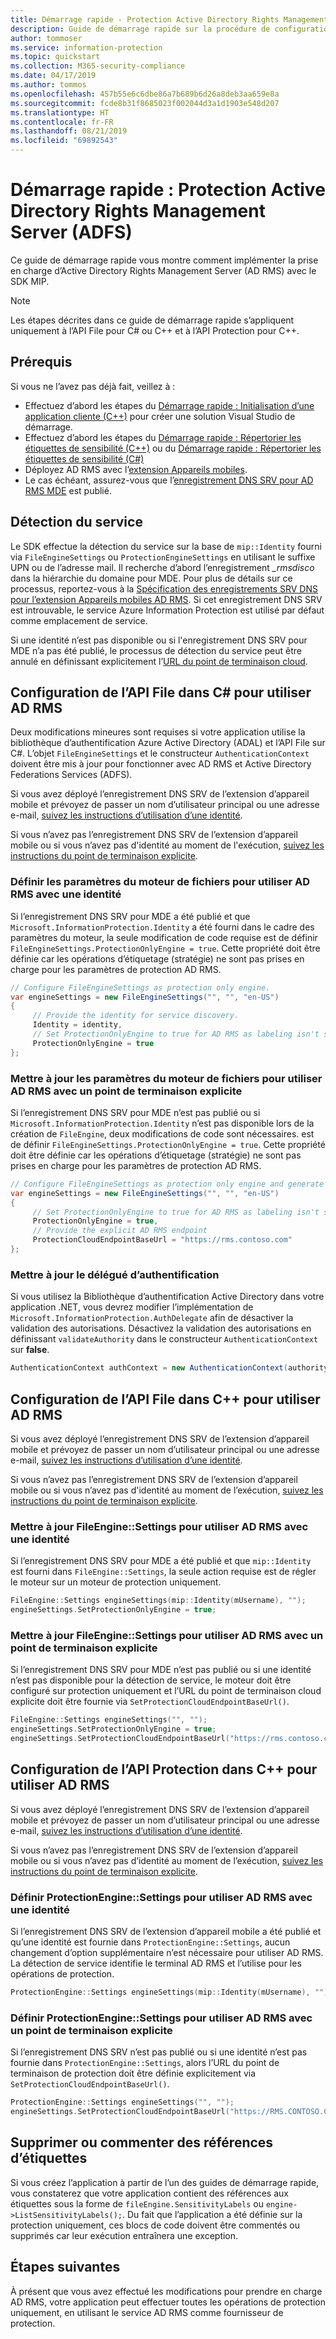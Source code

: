 ```yaml
---
title: Démarrage rapide - Protection Active Directory Rights Management Server
description: Guide de démarrage rapide sur la procédure de configuration d’Active Directory Rights Management Server (AD RMS)
author: tommoser
ms.service: information-protection
ms.topic: quickstart
ms.collection: M365-security-compliance
ms.date: 04/17/2019
ms.author: tommos
ms.openlocfilehash: 457b55e6c6dbe86a7b689b6d26a8deb3aa659e8a
ms.sourcegitcommit: fcde8b31f8685023f002044d3a1d1903e548d207
ms.translationtype: HT
ms.contentlocale: fr-FR
ms.lasthandoff: 08/21/2019
ms.locfileid: "69892543"
---
```

# <a name="quickstart-active-directory-rights-management-server-adfs-protection"></a>Démarrage rapide : Protection Active Directory Rights Management Server (ADFS)

Ce guide de démarrage rapide vous montre comment implémenter la prise en charge d’Active Directory Rights Management Server (AD RMS) avec le SDK MIP.

> [!NOTE]
> Les étapes décrites dans ce guide de démarrage rapide s’appliquent uniquement à l’API File pour C# ou C++ et à l’API Protection pour C++.

## <a name="prerequisites"></a>Prérequis

Si vous ne l’avez pas déjà fait, veillez à :

- Effectuez d’abord les étapes du [Démarrage rapide : Initialisation d’une application cliente (C++)](quick-app-initialization-cpp.md) pour créer une solution Visual Studio de démarrage.
- Effectuez d’abord les étapes du [Démarrage rapide : Répertorier les étiquettes de sensibilité (C++)](quick-file-list-labels-cpp.md) ou du [Démarrage rapide : Répertorier les étiquettes de sensibilité (C#)](quick-file-list-labels-csharp.md)
- Déployez AD RMS avec l’[extension Appareils mobiles](https://docs.microsoft.com/previous-versions/windows/it-pro/windows-server-2012-R2-and-2012/dn673574(v=ws.11)).
- Le cas échéant, assurez-vous que l’[enregistrement DNS SRV pour AD RMS MDE](https://docs.microsoft.com/previous-versions/windows/it-pro/windows-server-2012-r2-and-2012/dn673574(v%3dws.11)#specifying-the-dns-srv-records-for-the-ad-rms-mobile-device-extension) est publié.

## <a name="service-discovery"></a>Détection du service

Le SDK effectue la détection du service sur la base de `mip::Identity` fourni via `FileEngineSettings` ou `ProtectionEngineSettings` en utilisant le suffixe UPN ou de l’adresse mail. Il recherche d’abord l’enregistrement *_rmsdisco* dans la hiérarchie du domaine pour MDE. Pour plus de détails sur ce processus, reportez-vous à la [Spécification des enregistrements SRV DNS pour l’extension Appareils mobiles AD RMS](https://docs.microsoft.com/previous-versions/windows/it-pro/windows-server-2012-r2-and-2012/dn673574(v%3dws.11)#specifying-the-dns-srv-records-for-the-ad-rms-mobile-device-extension). Si cet enregistrement DNS SRV est introuvable, le service Azure Information Protection est utilisé par défaut comme emplacement de service.

Si une identité n’est pas disponible ou si l'enregistrement DNS SRV pour MDE n’a pas été publié, le processus de détection du service peut être annulé en définissant explicitement l’[URL du point de terminaison cloud](https://docs.microsoft.com/information-protection/develop/reference/class_mip_fileengine_settings#setpolicycloudendpointbaseurl-function).

## <a name="configuring-file-api-in-c-to-use-ad-rms"></a>Configuration de l’API File dans C# pour utiliser AD RMS

Deux modifications mineures sont requises si votre application utilise la bibliothèque d’authentification Azure Active Directory (ADAL) et l’API File sur C#. L’objet `FileEngineSettings` et le constructeur `AuthenticationContext` doivent être mis à jour pour fonctionner avec AD RMS et Active Directory Federations Services (ADFS).

Si vous avez déployé l’enregistrement DNS SRV de l’extension d’appareil mobile et prévoyez de passer un nom d’utilisateur principal ou une adresse e-mail, [suivez les instructions d’utilisation d’une identité](#update-the-file-engine-settings-to-use-ad-rms-with-an-identity).

Si vous n’avez pas l’enregistrement DNS SRV de l’extension d’appareil mobile ou si vous n’avez pas d'identité au moment de l'exécution, [suivez les instructions du point de terminaison explicite](#update-the-file-engine-settings-to-use-ad-rms-with-an-explicit-endpoint).

### <a name="update-the-file-engine-settings-to-use-ad-rms-with-an-identity"></a>Définir les paramètres du moteur de fichiers pour utiliser AD RMS avec une identité

Si l’enregistrement DNS SRV pour MDE a été publié et que `Microsoft.InformationProtection.Identity` a été fourni dans le cadre des paramètres du moteur, la seule modification de code requise est de définir `FileEngineSettings.ProtectionOnlyEngine = true`. Cette propriété doit être définie car les opérations d’étiquetage (stratégie) ne sont pas prises en charge pour les paramètres de protection AD RMS.

```csharp
// Configure FileEngineSettings as protection only engine.
var engineSettings = new FileEngineSettings("", "", "en-US")
{
     // Provide the identity for service discovery.
     Identity = identity,
     // Set ProtectionOnlyEngine to true for AD RMS as labeling isn't supported
     ProtectionOnlyEngine = true
};
```

### <a name="update-the-file-engine-settings-to-use-ad-rms-with-an-explicit-endpoint"></a>Mettre à jour les paramètres du moteur de fichiers pour utiliser AD RMS avec un point de terminaison explicite

Si l’enregistrement DNS SRV pour MDE n’est pas publié ou si `Microsoft.InformationProtection.Identity` n’est pas disponible lors de la création de `FileEngine`, deux modifications de code sont nécessaires. est de définir `FileEngineSettings.ProtectionOnlyEngine = true`. Cette propriété doit être définie car les opérations d’étiquetage (stratégie) ne sont pas prises en charge pour les paramètres de protection AD RMS.

```csharp
// Configure FileEngineSettings as protection only engine and generate a unique engine id.
var engineSettings = new FileEngineSettings("", "", "en-US")
{
     // Set ProtectionOnlyEngine to true for AD RMS as labeling isn't supported
     ProtectionOnlyEngine = true,
     // Provide the explicit AD RMS endpoint
     ProtectionCloudEndpointBaseUrl = "https://rms.contoso.com"
};
```

### <a name="update-the-authentication-delegate"></a>Mettre à jour le délégué d’authentification

Si vous utilisez la Bibliothèque d’authentification Active Directory dans votre application .NET, vous devrez modifier l’implémentation de `Microsoft.InformationProtection.AuthDelegate` afin de désactiver la validation des autorisations. Désactivez la validation des autorisations en définissant `validateAuthority` dans le constructeur `AuthenticationContext` sur **false**.

   ```csharp
   AuthenticationContext authContext = new AuthenticationContext(authority, false, tokenCache);
   ```

## <a name="configuring-file-api-in-c-to-use-ad-rms"></a>Configuration de l’API File dans C++ pour utiliser AD RMS

Si vous avez déployé l’enregistrement DNS SRV de l’extension d’appareil mobile et prévoyez de passer un nom d’utilisateur principal ou une adresse e-mail, [suivez les instructions d’utilisation d’une identité](#update-the-fileenginesettings-to-use-ad-rms-with-an-identity).

Si vous n’avez pas l’enregistrement DNS SRV de l’extension d’appareil mobile ou si vous n’avez pas d'identité au moment de l’exécution, [suivez les instructions du point de terminaison explicite](#update-the-fileenginesettings-to-use-ad-rms-with-an-explicit-endpoint).

### <a name="update-the-fileenginesettings-to-use-ad-rms-with-an-identity"></a>Mettre à jour FileEngine::Settings pour utiliser AD RMS avec une identité

Si l’enregistrement DNS SRV pour MDE a été publié et que `mip::Identity` est fourni dans `FileEngine::Settings`, la seule action requise est de régler le moteur sur un moteur de protection uniquement.

```cpp
FileEngine::Settings engineSettings(mip::Identity(mUsername), "");
engineSettings.SetProtectionOnlyEngine = true;
```

### <a name="update-the-fileenginesettings-to-use-ad-rms-with-an-explicit-endpoint"></a>Mettre à jour FileEngine::Settings pour utiliser AD RMS avec un point de terminaison explicite

Si l’enregistrement DNS SRV pour MDE n’est pas publié ou si une identité n’est pas disponible pour la détection de service, le moteur doit être configuré sur protection uniquement et l’URL du point de terminaison cloud explicite doit être fournie via `SetProtectionCloudEndpointBaseUrl()`.

```cpp
FileEngine::Settings engineSettings("", "");
engineSettings.SetProtectionOnlyEngine = true;
engineSettings.SetProtectionCloudEndpointBaseUrl("https://rms.contoso.com");
```

## <a name="configuring-protection-api-in-c-to-use-ad-rms"></a>Configuration de l’API Protection dans C++ pour utiliser AD RMS

Si vous avez déployé l’enregistrement DNS SRV de l’extension d’appareil mobile et prévoyez de passer un nom d’utilisateur principal ou une adresse e-mail, [suivez les instructions d’utilisation d’une identité](#set-the-protectionenginesettings-to-use-ad-rms-with-an-identity).

Si vous n’avez pas l’enregistrement DNS SRV de l’extension d’appareil mobile ou si vous n’avez pas d’identité au moment de l’exécution, [suivez les instructions du point de terminaison explicite](#set-the-protectionenginesettings-to-use-ad-rms-with-an-explicit-endpoint).

### <a name="set-the-protectionenginesettings-to-use-ad-rms-with-an-identity"></a>Définir ProtectionEngine::Settings pour utiliser AD RMS avec une identité

Si l’enregistrement DNS SRV de l’extension d’appareil mobile a été publié et qu’une identité est fournie dans `ProtectionEngine::Settings`, aucun changement d’option supplémentaire n’est nécessaire pour utiliser AD RMS. La détection de service identifie le terminal AD RMS et l’utilise pour les opérations de protection.

```cpp
ProtectionEngine::Settings engineSettings(mip::Identity(mUsername), "");
```

### <a name="set-the-protectionenginesettings-to-use-ad-rms-with-an-explicit-endpoint"></a>Définir ProtectionEngine::Settings pour utiliser AD RMS avec un point de terminaison explicite

Si l’enregistrement DNS SRV n’est pas publié ou si une identité n’est pas fournie dans `ProtectionEngine::Settings`, alors l’URL du point de terminaison de protection doit être définie explicitement via `SetProtectionCloudEndpointBaseUrl()`.

```cpp
ProtectionEngine::Settings engineSettings("", "");
engineSettings.SetProtectionCloudEndpointBaseUrl("https://RMS.CONTOSO.COM");
```

## <a name="remove-or-comment-label-references"></a>Supprimer ou commenter des références d’étiquettes

Si vous créez l’application à partir de l’un des guides de démarrage rapide, vous constaterez que votre application contient des références aux étiquettes sous la forme de `fileEngine.SensitivityLabels` ou `engine->ListSensitivityLabels();`. Du fait que l’application a été définie sur la protection uniquement, ces blocs de code doivent être commentés ou supprimés car leur exécution entraînera une exception.

## <a name="next-steps"></a>Étapes suivantes

À présent que vous avez effectué les modifications pour prendre en charge AD RMS, votre application peut effectuer toutes les opérations de protection uniquement, en utilisant le service AD RMS comme fournisseur de protection.
